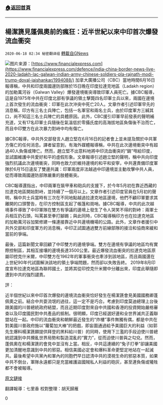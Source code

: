 ###  [:house:返回首頁](https://github.com/ourhimalayas/txt)
---

## 楊潔篪見蓬佩奧前的瘋狂：近半世紀以來中印首次爆發流血衝突
`2020-06-18 02:34 秘密翻译组` [轉載自GNews](https://gnews.org/zh-hant/237464/)

![](https://gnews.org/wp-content/uploads/2020/06/Picture-1-79.png)图片来源：[https://www.financialexpress.com](https://www.financialexpress.com/defence/india-china-border-news-live-2020-ladakh-lac-galwan-indian-army-chinese-soldiers-pla-rajnath-modi-trump-doval-jaishankar/1994088/)
加拿大廣播公司（CBC）當地時間6月16日報導稱，中共和印度兩國邊防部隊於15日晚在印度拉達克地區（Ladakh region）的加勒萬河谷（Galwan Valley）爆發邊境衝突導致印軍人員死亡。據CBC報導，這是自1975年中共在印度北部有爭議的領土擊斃四名印軍士兵以來，兩國在邊境上首次發生的流血衝突：印軍在此次沖突中死亡20人。文章作者引述印軍早先的消息稱，印方有三名士兵陣亡，包括一名軍官和兩名士兵，由於印度軍方三緘其口，尚不知這三名士兵陣亡的具體原因。此外，CBC援引印軍早前發表的聲明補充道，又有17名印軍士兵隨後在氣溫低於零攝氏度的高海拔地區負傷後不治而亡，而且中印雙方在此次暴力對峙中均有傷亡。

據CBC報導，中共外交部發言人趙立堅在6月16日的記者會上並未提及關於中共軍方傷亡的任何消息。譯者留意到，有海外媒體報導稱，中共在此次邊境衝突中有超過40人負傷或陣亡。然而，趙立堅不出意料地將中印流血衝突的“鍋”甩給印度，並試圖維護中共愛好和平的虛假形象。文章報導引述趙立堅的聲明，稱中共向印度強烈抗議此次邊境衝突，同時也致力於維持邊境的和平和安寧，中共還責備印度軍隊於6月15日違反了雙邊共識：印軍兩度非法越過中印邊境並主動攻擊中共人員，從而導致兩國邊防部隊嚴重的肢體衝突。

CBC報導還指出，中印兩軍在裝甲車和砲兵的支援下，於今年5月初在靠近西藏的拉達克地區開始對峙，並持續了一個月以上。文章作者引述印度官員在5月初的聲明，稱中共士兵當時有三次在不同地點越過拉達克地區邊境，他們不顧印軍要求其離開的口頭警告，在印方控制區支起了帳篷和崗哨。據CBC報導，中共的此次越境事件導致了中印軍隊在雙方有爭議的邊境上發生了令人哭笑不得的對峙：兩軍士兵相互扔石頭，叫罵甚至拳打腳踢；與此同時，CBC報導稱印方也在拉達克地區的加勒萬河谷加緊修建一條連接靠近中共邊境機場的公路。此外，文章作者援引中共外交部和印度軍方的消息稱，中印正試圖通過雙方前線部隊的接洽和協商來緩和當前的爭端。

最後，這篇新聞文章回顧了中印雙方的邊境爭端。雙方在邊境有爭議的地區均有實際控制區，其相互接壤的邊境長達3500公里。最近爆​​發流血衝突的拉達克地區原屬印控克什米爾，中印雙方在1962年的軍事衝突也牽涉到該地區，而且兩國還在上世紀90年代試圖解決該地的領土爭端問題，然而卻以失敗告終。 2019年8月印度宣布拉達克地區為聯邦國土，並將其從印控克什米爾中分離出來，印度此舉隨即遭到中共的強烈譴責。

評：

近半個世紀以來中印首次爆發的邊境流血衝突恰好發生在楊潔篪會見美國國務卿蓬佩奧之前。結合中共耍流氓的過往，這一定不是巧合。考慮到印度莫迪總理上台後跟美國的川普總統政府結盟，而且近期印度對來自中共國和香港的投資開始嚴格審查以及印度國民對中共產品的抵制。很明顯，印度已經選好邊和全世界滅共正義聯盟站在一起。中印的流血衝突和朝鮮最近發生的“炸樓”事件無獨有偶，都是中共在對美國川普政府施以“蘿蔔加大棒”的把戲，即妄圖通過給予美國巨大的利益（如郭先生爆料楊潔篪願提供拜登的黑料給川普）的同時，使用下三濫的手段迫使川普總統認識到中共攪亂世界局勢和製造混亂的“實力”，從而迫使川普與之勾兌。然而，蓬佩奧在和楊潔篪的會見中並沒有上當。相反，中共這連續的“兔子打拳”卻讓美國更加清醒地意識到中共的邪惡。相信美國必定會和爆料革命更堅定地站在一起滅共。最後希望中共黨內和軍內的同胞們早日認清中共的漠視生命的邪惡本質，如果中共不倒台，軍隊永遠都只是充當維護盜國賊私人利益的砲灰，甚至連負傷或犧牲都不會被報導。

[原文鏈接](https://www.cbc.ca/news/world/india-china-ladakh-dispute-1.5613638)

翻譯報導：七里香
校對整理：胡天歸雁

0
